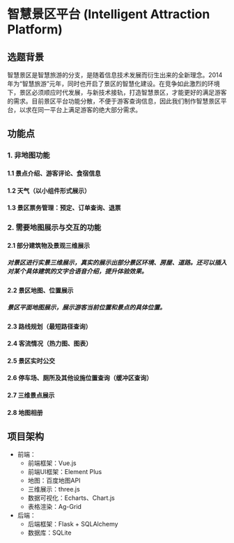 # 智慧景区平台 (Intelligent Attraction Platform)


## 选题背景
智慧景区是智慧旅游的分支，是随着信息技术发展而衍生出来的全新理念。2014年为“智慧旅游”元年，同时也开启了景区的智慧化建设。在竞争如此激烈的环境下，景区必须顺应时代发展，与新技术接轨，打造智慧景区，才能更好的满足游客的需求。目前景区平台功能分散，不便于游客查询信息，因此我们制作智慧景区平台，以求在同一平台上满足游客的绝大部分需求。

## 功能点

### 1. 非地图功能

#### 1.1 景点介绍、游客评论、食宿信息

#### 1.2 天气（以小组件形式展示）

#### 1.3 景区票务管理：预定、订单查询、退票

### 2. 需要地图展示与交互的功能

#### 2.1 部分建筑物及景观三维展示
##### 对景区进行实景三维展示，真实的展示出部分景区环境、房屋、道路。还可以插入对某个具体建筑的文字合语音介绍，提升体验效果。
#### 2.2 景区地图、位置展示
#####  景区平面地图展示，展示游客当前位置和景点的具体位置。
#### 2.3 路线规划（最短路径查询）

#### 2.4 客流情况（热力图、图表）

#### 2.5 景区实时公交

#### 2.6 停车场、厕所及其他设施位置查询（缓冲区查询）

#### 2.7 三维景点展示

#### 2.8 地图相册


## 项目架构
- 前端：
  - 前端框架：Vue.js
  - 前端UI框架：Element Plus
  - 地图：百度地图API
  - 三维展示：three.js
  - 数据可视化：Echarts、Chart.js
  - 表格渲染：Ag-Grid
- 后端：
  - 后端框架：Flask + SQLAlchemy
  - 数据库：SQLite





